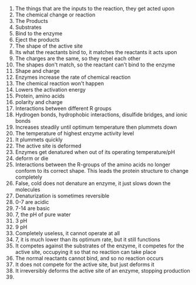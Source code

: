 1. The things that are the inputs to the reaction, they get acted upon
2. The chemical change or reaction
3. The Products
4. Substrates
5. Bind to the enzyme
6. Eject the products
7. The shape of the active site
8. Its what the reactants bind to, it matches the reactants it acts upon
9. The charges are the same, so they repel each other
10. The shapes don't match, so the reactant can't bind to the enzyme
11. Shape and charge
12. Enzymes increase the rate of chemical reaction
13. The chemical reaction won't happen
14. Lowers the activation energy
15. Protein, amino acids
16. polarity and charge
17. Interactions between different R groups
18. Hydrogen bonds, hydrophobic interactions, disulfide bridges, and ionic bonds
19. Increases steadily until optimum temperature then plummets down
20. The temperature of highest enzyme activity level
21. It plummets quickly
22. The active site is deformed
23. Enzymes get denatured when out of its operating temperature/pH
24. deform or die
25. Interactions between the R-groups of the amino acids no longer conform to its correct shape. This leads the protein structure to change completely
26. False, cold does not denature an enzyme, it just slows down the molecules
27. Denaturization is sometimes reversible
28. 0-7 are acidic
29. 7-14 are basic
30. 7, the pH of pure water
31. 3 pH
32. 9 pH
33. Completely useless, it cannot operate at all
34. 7, it is much lower than its optimum rate, but it still functions
35. It competes against the substrates of the enzyme, it competes for the active site, occupying it so that no reaction can take place
36. The normal reactants cannot bind, and so no reaction occurs
37. It does not compete for the active site, but just deforms it
38. It irreversibly deforms the active site of an enzyme, stopping production
39. 